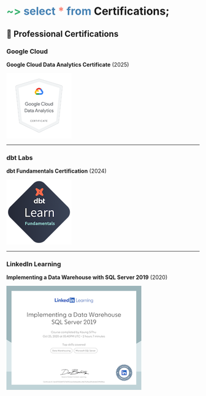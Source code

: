 
# <span style="color:MediumSeaGreen">~></span> <span style="color:SteelBlue">select</span> <span style="color:Salmon">*</span> <span style="color:SteelBlue">from</span> **Certifications;**

## 📖 **Professional Certifications**

### **Google Cloud**  
**Google Cloud Data Analytics Certificate** (2025)  

<a href="https://www.credly.com/badges/34579f80-fe42-4b3e-9873-4bdfbb451fc7/public_url" target="_blank">
    <img src="/assets/images/gcloud-data-analytics-badge.png" />
</a>

---

### **dbt Labs**  
**dbt Fundamentals Certification** (2024)  

<a href="https://credentials.getdbt.com/31d16f66-4703-413c-9f62-8e160fcbfc7d#acc.m7NFdey2"
 target="_blank">
    <img src="/assets/images/dbt-fundamentals-badge.png" />
</a>

---

### **LinkedIn Learning**  
**Implementing a Data Warehouse with SQL Server 2019** (2020)  

![](/assets/images/linkedin-sql-dwh-badge.png)